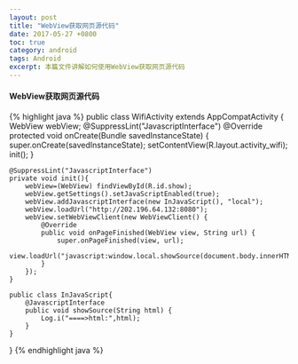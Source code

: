 ```yaml
---
layout: post
title: "WebView获取网页源代码"
date: 2017-05-27 +0800
toc: true
category: android
tags: Android
excerpt: 本篇文件讲解如何使用WebView获取网页源代码
---
```

#### WebView获取网页源代码
{% highlight java %}
public class WifiActivity extends AppCompatActivity {
    WebView webView;
    @SuppressLint("JavascriptInterface")
    @Override
    protected void onCreate(Bundle savedInstanceState) {
        super.onCreate(savedInstanceState);
        setContentView(R.layout.activity_wifi);
        init();
    }

    @SuppressLint("JavascriptInterface")
    private void init(){
        webView=(WebView) findViewById(R.id.show);
        webView.getSettings().setJavaScriptEnabled(true);
        webView.addJavascriptInterface(new InJavaScript(), "local");
        webView.loadUrl("http://202.196.64.132:8080");
        webView.setWebViewClient(new WebViewClient() {
            @Override
            public void onPageFinished(WebView view, String url) {
                super.onPageFinished(view, url);
                view.loadUrl("javascript:window.local.showSource(document.body.innerHTML);");
            }
        });
    }

    public class InJavaScript{
        @JavascriptInterface
        public void showSource(String html) {
            Log.i("====>html:",html);
        }
    }

}
{% endhighlight java %}
